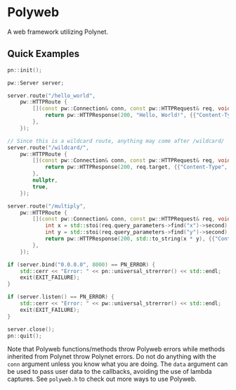 # Polyweb
A web framework utilizing Polynet.

## Quick Examples
```cpp
pn::init();

pw::Server server;

server.route("/hello_world",
    pw::HTTPRoute {
        [](const pw::Connection& conn, const pw::HTTPRequest& req, void* data) {
            return pw::HTTPResponse(200, "Hello, World!", {{"Content-Type", "text/plain"}});
        },
    });

// Since this is a wildcard route, anything may come after /wildcard/
server.route("/wildcard/",
    pw::HTTPRoute {
        [](const pw::Connection& conn, const pw::HTTPRequest& req, void* data) {
            return pw::HTTPResponse(200, req.target, {{"Content-Type", "text/plain"}});
        },
        nullptr,
        true,
    });

server.route("/multiply",
    pw::HTTPRoute {
        [](const pw::Connection& conn, const pw::HTTPRequest& req, void* data) {
            int x = std::stoi(req.query_parameters->find("x")->second);
            int y = std::stoi(req.query_parameters->find("y")->second);
            return pw::HTTPResponse(200, std::to_string(x * y), {{"Content-Type", "text/plain"}});
        },
    });

if (server.bind("0.0.0.0", 8000) == PN_ERROR) {
    std::cerr << "Error: " << pn::universal_strerror() << std::endl;
    exit(EXIT_FAILURE);
}

if (server.listen() == PN_ERROR) {
    std::cerr << "Error: " << pw::universal_strerror() << std::endl;
    exit(EXIT_FAILURE);
}

server.close();
pn::quit();
```
Note that Polyweb functions/methods throw Polyweb errors while methods inherited from Polynet throw Polynet errors. Do not do anything with the `conn` argument unless you know what you are doing. The `data` argument can be used to pass user data to the callbacks, avoiding the use of lambda captures. See `polyweb.h` to check out more ways to use Polyweb.

